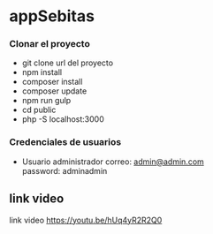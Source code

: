# appSebitas
### Clonar el proyecto
- git clone url del proyecto 
- npm install
- composer install
- composer update
- npm run gulp
- cd public
- php -S localhost:3000

### Credenciales de usuarios
- Usuario administrador
correo: admin@admin.com <br>
password: adminadmin

## link video 
link video https://youtu.be/hUq4yR2R2Q0
